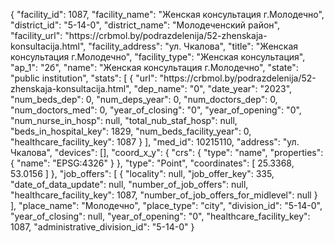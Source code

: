 {
    "facility_id": 1087,
    "facility_name": "Женская консультация г.Молодечно",
    "district_id": "5-14-0",
    "district_name": "Молодеченский район",
    "facility_url": "https:\/\/crbmol.by\/podrazdelenija\/52-zhenskaja-konsultacija.html",
    "facility_address": "ул. Чкалова",
    "title": "Женская консультация г.Молодечно",
    "facility_type": "Женская консультация",
    "ap_1": "2б",
    "name": "Женская консультация г.Молодечно",
    "state": "public institution",
    "stats": [
        {
            "url": "https:\/\/crbmol.by\/podrazdelenija\/52-zhenskaja-konsultacija.html",
            "dep_name": "0",
            "date_year": "2023",
            "num_beds_dep": 0,
            "num_deps_year": 0,
            "num_doctors_dep": 0,
            "num_doctors_med": 0,
            "year_of_closing": "0",
            "year_of_opening": "0",
            "num_nurse_in_hosp": null,
            "total_nub_staf_hosp": null,
            "beds_in_hospital_key": 1829,
            "num_beds_facility_year": 0,
            "healthcare_facility_key": 1087
        }
    ],
    "med_id": 10215110,
    "address": "ул. Чкалова",
    "devices": [],
    "coord_x_y": {
        "crs": {
            "type": "name",
            "properties": {
                "name": "EPSG:4326"
            }
        },
        "type": "Point",
        "coordinates": [
            25.3368,
            53.0156
        ]
    },
    "job_offers": [
        {
            "locality": null,
            "job_offer_key": 335,
            "date_of_data_update": null,
            "number_of_job_offers": null,
            "healthcare_facility_key": 1087,
            "number_of_job_offers_for_midlevel": null
        }
    ],
    "place_name": "Молодечно",
    "place_type": "city",
    "division_id": "5-14-0",
    "year_of_closing": null,
    "year_of_opening": "0",
    "healthcare_facility_key": 1087,
    "administrative_division_id": "5-14-0"
}